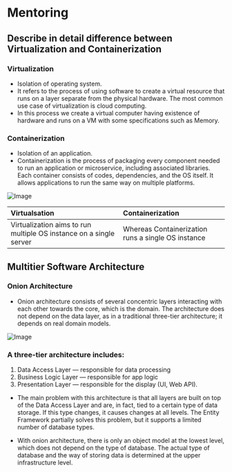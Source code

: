 # Mentoring

## Describe in detail difference between Virtualization and Containerization
### Virtualization
* Isolation of operating system.
* It refers to the process of using software to create a virtual resource that runs on a layer separate from the physical hardware. The most common use case of virtualization is cloud computing.
* In this process we create a virtual computer having existence of hardware and runs on a VM with some specifications such as Memory.

### Containerization
* Isolation of an application.
* Containerization is the process of packaging every component needed to run an application or microservice, including associated libraries. Each container consists of codes, dependencies, and the OS itself. It allows applications to run the same way on multiple platforms.




![Image](https://user-images.githubusercontent.com/114390890/224923614-e87c3ab9-2c89-4612-b992-26074990ca42.png)





| Virtualsation                                                                              | Containerization                            
| :------------------------------------------------------------------ | :---------------------------------------------
| Virtualization aims to run multiple OS instance on a single server | Whereas Containerization runs a single OS instance 

## Multitier Software Architecture
### Onion Architecture
* Onion architecture consists of several concentric layers interacting with each other towards the core, which is the domain. The architecture does not depend on the data layer, as in a traditional three-tier architecture; it depends on real domain models.


![Image](https://user-images.githubusercontent.com/114390890/226540213-44d7274d-7ca8-4e58-b97e-3ec4331dea48.png)

### A three-tier architecture includes:

1. Data Access Layer — responsible for data processing
2. Business Logic Layer — responsible for app logic
3. Presentation Layer — responsible for the display (UI, Web API).
* The main problem with this architecture is that all layers are built on top of the Data Access Layer and are, in fact, tied to a certain type of data storage. If this type changes, it causes changes at all levels. The Entity Framework partially solves this problem, but it supports a limited number of database types.

* With onion architecture, there is only an object model at the lowest level, which does not depend on the type of database. The actual type of database and the way of storing data is determined at the upper infrastructure level.

